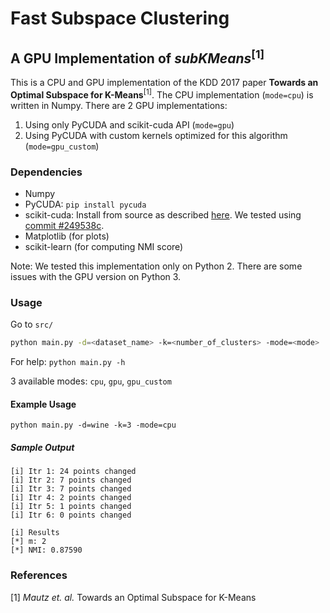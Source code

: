 # Fast Subspace Clustering
## A GPU Implementation of *subKMeans*<sup>[1]</sup>

This is a CPU and GPU implementation of the KDD 2017 paper **Towards an Optimal Subspace for K-Means**<sup>[1]</sup>. 
The CPU implementation (`mode=cpu`) is written in Numpy. 
There are 2 GPU implementations:    
1. Using only PyCUDA and scikit-cuda API (`mode=gpu`)
2. Using PyCUDA with custom kernels optimized for this algorithm (`mode=gpu_custom`)

### Dependencies

* Numpy
* PyCUDA: `pip install pycuda`
* scikit-cuda: Install from source as described [here](https://github.com/lebedov/scikit-cuda/blob/master/docs/source/install.rst).
We tested using [commit #249538c](https://github.com/lebedov/scikit-cuda/commit/249538c95e68d891e2477d93eeff57941c99eb93).
* Matplotlib (for plots)
* scikit-learn (for computing NMI score)

Note: We tested this implementation only on Python 2. There are some issues with the GPU version on Python 3.

### Usage

Go to `src/`
```bash
python main.py -d=<dataset_name> -k=<number_of_clusters> -mode=<mode>
```
For help: `python main.py -h`

3 available modes: `cpu`, `gpu`, `gpu_custom`

#### Example Usage
`python main.py -d=wine -k=3 -mode=cpu`
##### Sample Output
```
[i] Itr 1: 24 points changed
[i] Itr 2: 7 points changed
[i] Itr 3: 7 points changed
[i] Itr 4: 2 points changed
[i] Itr 5: 1 points changed
[i] Itr 6: 0 points changed

[i] Results
[*] m: 2
[*] NMI: 0.87590
```



### References
[1] *Mautz et. al.* Towards an Optimal Subspace for K-Means
